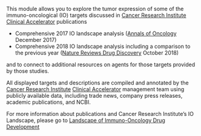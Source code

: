 This module allows you to explore the tumor expression of some of the immuno-oncological (IO) targets discussed in 
[Cancer Research Institute](href="https://www.cancerresearch.org)
[Clinical Accelerator](https://www.cancerresearch.org/scientists/clinical-accelerator/leadership) publications

- Comprehensive 2017 IO landscape analysis ([Annals of Oncology](https://academic.oup.com/annonc/article/29/1/84/4693829) December 2017)
- Comprehensive 2018 IO landscape analysis including a comparison to the previous year ([Nature Reviews Drug Discovery](https://www.nature.com/articles/nrd.2018.167) October 2018)
     
and to connect to additional resources on agents for those targets provided by those studies.
      
All displayed targets and descriptions are compiled and annotated by the 
[Cancer Research Institute](https://www.cancerresearch.org)
[Clinical Accelerator](https://www.cancerresearch.org/scientists/clinical-accelerator/leadership)
management team using publicly available data, including trade news, company press releases, academic publications, and NCBI.
      
For more information about publications and Cancer Research Institute’s IO Landscape, please go to
[Landscape of Immuno-Oncology Drug Development](https://www.cancerresearch.org/scientists/clinical-accelerator/landscape-of-immuno-oncology-drug-development)
